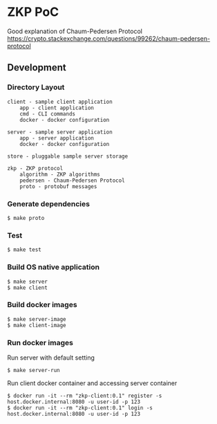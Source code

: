 # ZKP PoC

Good explanation of Chaum-Pedersen Protocol
https://crypto.stackexchange.com/questions/99262/chaum-pedersen-protocol

## Development

### Directory Layout

    client - sample client application 
        app - client application
        cmd - CLI commands
        docker - docker configuration
        
    server - sample server application
        app - server application
        docker - docker configuration

    store - pluggable sample server storage

    zkp - ZKP protocol
        algorithm - ZKP algorithms
        pedersen - Chaum-Pedersen Protocol
        proto - protobuf messages

### Generate dependencies

```shell
$ make proto
```

### Test

```shell
$ make test
```

### Build OS native application

```shell
$ make server
$ make client
```

### Build docker images

```shell
$ make server-image
$ make client-image
```

### Run docker images

Run server with default setting
```shell
$ make server-run
```

Run client docker container and accessing server container
```shell
$ docker run -it --rm "zkp-client:0.1" register -s host.docker.internal:8080 -u user-id -p 123
$ docker run -it --rm "zkp-client:0.1" login -s host.docker.internal:8080 -u user-id -p 123
```
